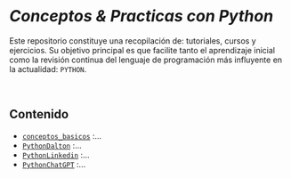 <p align="center">
  <img src="">
</p>


# ***Conceptos & Practicas con Python***

Este repositorio constituye una recopilación de: tutoriales, cursos y ejercicios. Su objetivo principal es que facilite tanto el aprendizaje inicial como la revisión continua del lenguaje de programación más influyente en la actualidad:  `PYTHON`.

<br>

## **Contenido**

- [`conceptos_basicos`](url) :...
- [`PythonDalton`](url) :...
- [`PythonLinkedin`](url) :...
- [`PythonChatGPT`](url) :...

<br>